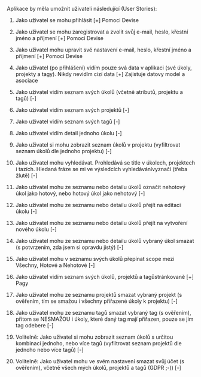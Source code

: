 Aplikace by měla umožnit uživateli následující (User Stories):

1. Jako uživatel se mohu přihlásit
[+] Pomoci Devise

2. Jako uživatel se mohu zaregistrovat a zvolit svůj e-mail, heslo, křestní jméno a příjmení
[+] Pomoci Devise

3. Jako uživatel mohu upravit své nastavení e-mail, heslo, křestní jméno a příjmení
[+] Pomoci Devise

4. Jako uživatel (po přihlášení) vidím pouze svá data v aplikaci (své úkoly, projekty a tagy). Nikdy nevidím cizí data
[+] Zajistuje datovy model a asociace

5. Jako uživatel vidím seznam svých úkolů (včetně atributů, projektu a tagů)
[-]

6. Jako uživatel vidím seznam svých projektů
[-]

7. Jako uživatel vidím seznam svých tagů
[-]

8. Jako uživatel vidím detail jednoho úkolu
[-]

9. Jako uživatel si mohu zobrazit seznam úkolů v projektu (vyfiltrovat seznam úkolů dle jednoho projektu)
[-]

10. Jako uživatel mohu vyhledávat. Prohledává se title v úkolech, projektech i tazích. Hledaná fráze se mi ve výsledcích vyhledávání ​vyznačí​ (třeba žlutě)
[-]

11. Jako uživatel mohu ze seznamu nebo detailu úkolů označit nehotový úkol jako hotový, nebo hotový úkol jako nehotový
[-]

12. Jako uživatel mohu ze seznamu nebo detailu úkolů přejít na editaci úkolu
[-]

13. Jako uživatel mohu ze seznamu nebo detailu úkolů přejít na vytvoření nového úkolu
[-]

14. Jako uživatel mohu ze seznamu nebo detailu úkolů vybraný úkol smazat (s potvrzením, zda jsem si opravdu jistý)
[-]

15. Jako uživatel mohu v seznamu svých úkolů přepínat scope mezi Všechny, Hotové a Nehotové
[-]

16. Jako uživatel vidím seznam svých úkolů, projektů a tagů ​stránkovaně
[+] Pagy

17. Jako uživatel mohu ze seznamu projektů smazat vybraný projekt (s ověřením, tím se smažou i všechny přiřazené úkoly k projektu)
[-]

18. Jako uživatel mohu ze seznamu tagů smazat vybraný tag (s ověřením), přitom se NESMAŽOU i úkoly, které daný tag mají přiřazen, pouze se jim tag odebere
[-]

19. Volitelně: Jako uživatel si mohu zobrazit seznam úkolů s určitou kombinací jednoho, nebo více tagů (vyfiltrovat seznam projektů dle jednoho nebo více tagů)
[-]

20. Volitelně: Jako uživatel mohu ve svém nastavení smazat svůj účet (s ověřením), včetně všech mých úkolů, projektů a tagů (GDPR ;-))
[-]

